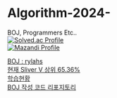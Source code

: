 # Algorithm-2024-
BOJ, Programmers Etc..    
[![Solved.ac Profile](http://mazassumnida.wtf/api/generate_badge?boj=mintarisha)](https://solved.ac/mintarisha)    
[![Mazandi Profile](http://mazandi.herokuapp.com/api?handle=mintarisha&theme=dark)](https://solved.ac/mintarisha)    

[BOJ : rylahs](https://github.com/rylahs/BOJ/blob/main/README.md)    
[현재 Sliver V 상위 65.36%](https://solved.ac/profile/mintarisha)    
[학습현황](https://github.com/rylahs/Lecture/blob/main/BaaaaaaaaaaaaaaaaaaaaarkingDog/ReadMe.md)    
[BOJ 작성 코드 리포지토리](https://github.com/rylahs/Algorithm-2024-)

